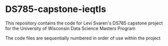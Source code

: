 # DS785-capstone-ieqtls
This repository contains the code for Levi Svaren's DS785 capstone project for the University of Wisconsin Data Science Masters Program

The code files are sequentially numbered in order of use within the project
